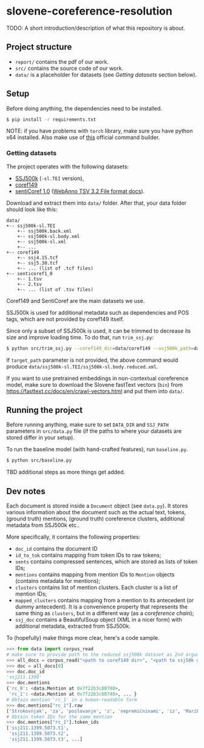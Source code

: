 # slovene-coreference-resolution

TODO: A short introduction/description of what this repository is about.

## Project structure

- `report/` contains the pdf of our work.
- `src/` contains the source code of our work.
- `data/` is a placeholder for datasets (see _Getting datasets_ section below).

## Setup

Before doing anything, the dependencies need to be installed.  
```bash
$ pip install -r requirements.txt
```

NOTE: if you have problems with `torch` library, make sure you have python x64 installed. Also make use of 
[this](https://pytorch.org/get-started/locally/#start-locally) official command builder.

### Getting datasets

The project operates with the following datasets: 
- [SSJ500k](https://www.clarin.si/repository/xmlui/handle/11356/1210) (`-sl.TEI` version), 
- [coref149](https://www.clarin.si/repository/xmlui/handle/11356/1182)
- [sentiCoref 1.0](https://www.clarin.si/repository/xmlui/handle/11356/1285) ([WebAnno TSV 3.2 File format docs](https://zoidberg.ukp.informatik.tu-darmstadt.de/jenkins/job/WebAnno%20(GitHub)%20(master)/de.tudarmstadt.ukp.clarin.webanno$webanno-webapp/doclinks/1/#sect_webannotsv)).

Download and extract them into `data/` folder. After that, your data folder should look like this:
```
data/
+-- ssj500k-sl.TEI
    +-- ssj500k.back.xml
    +-- ssj500k-sl.body.xml
    +-- ssj500k-sl.xml
    +-- ...
+-- coref149
    +-- ssj4.15.tcf
    +-- ssj5.30.tcf
    +-- ... (list of .tcf files)
+-- senticoref1_0
    +-- 1.tsv
    +-- 2.tsv
    +-- ... (list of .tsv files)
```

Coref149 and SentiCoref are the main datasets we use. 

SSJ500k is used for additional metadata such as dependencies and POS tags, which are not provided by coref149 itself.

Since only a subset of SSJ500k is used, it can be trimmed to decrease its size and improve loading time. 
To do that, run `trim_ssj.py`:
```bash
$ python src/trim_ssj.py --coref149_dir=data/coref149 --ssj500k_path=data/ssj500k-sl.TEI/ssj500k-sl.body.xml --target_path=data/ssj500k-sl.TEI/ssj500k-sl.body.reduced.xml
```

If `target_path` parameter is not provided, the above command would produce 
`data/ssj500k-sl.TEI/ssj500k-sl.body.reduced.xml`.

If you want to use pretrained embeddings in non-contextual coreference model, make sure to download the Slovene
fastText vectors (`bin`) from https://fasttext.cc/docs/en/crawl-vectors.html and put them into `data/`.


## Running the project

Before running anything, make sure to set `DATA_DIR` and `SSJ_PATH` parameters in `src/data.py` file (if the paths to 
where your datasets are stored differ in your setup).

To run the baseline model (with hand-crafted features), run `baseline.py`.
```bash
$ python src/baseline.py

```

TBD additional steps as more things get added.

## Dev notes

Each document is stored inside a `Document` object (see `data.py`). It stores various information about the document 
such as the actual text, tokens, (ground truth) mentions, (ground truth) coreference clusters, additional metadata 
from SSJ500k etc..  

More specifically, it contains the following properties:  
- `doc_id` contains the document ID
- `id_to_tok` contains mapping from token IDs to raw tokens;
- `sents` contains compressed sentences, which are stored as lists of token IDs;
- `mentions` contains mapping from mention IDs to `Mention` objects (contains metadata for mentions);
- `clusters` contains list of mention clusters. Each cluster is a list of mention IDs;
- `mapped_clusters` contains mapping from a mention to its antecedent (or dummy antecedent). It is a convenience 
property that represents the same thing as `clusters`, but in a different way (as a *coreference chain*);
- `ssj_doc` contains a BeautifulSoup object (XML in a nicer form) with additional metadata, extracted from SSJ500k.

To (hopefully) make things more clear, here's a code sample.
```python
>>> from data import corpus_read
# make sure to provide path to the reduced ssj500k dataset as 2nd argument!
>>> all_docs = corpus_read("<path to coref149 dir>", "<path to ssj50k dir>/ssj500k-reduced.xml")
>>> doc = all_docs[0]
>>> doc.doc_id
'ssj211.1399'
>>> doc.mentions
{'rc_0': <data.Mention at 0x7f22b3c80780>,
 'rc_1': <data.Mention at 0x7f22b3c80748>, ... }
# Obtain mention 'rc_1' in a human-readable form 
>>> doc.mentions["rc_1"].raw
['Strokovnjak', 'za', 'poslovanje', 'z', 'nepremičninami', 'iz', 'Maribora']
# Obtain token IDs for the same mention
>>> doc.mentions["rc_1"].token_ids
['ssj211.1399.5073.t1',
 'ssj211.1399.5073.t2',
 'ssj211.1399.5073.t3', ...]
```

